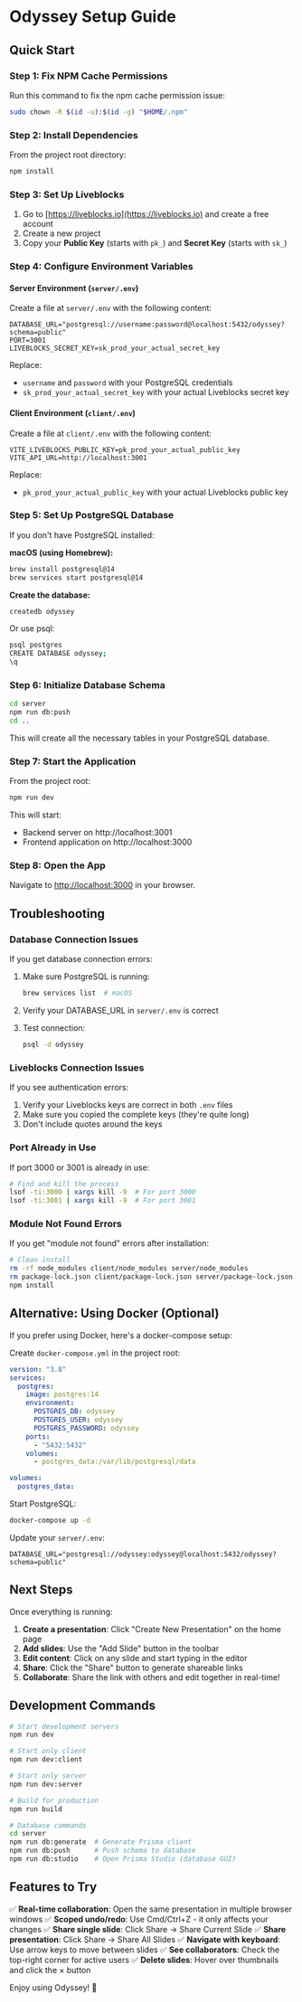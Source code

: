 # Odyssey Setup Guide

## Quick Start

### Step 1: Fix NPM Cache Permissions

Run this command to fix the npm cache permission issue:

```bash
sudo chown -R $(id -u):$(id -g) "$HOME/.npm"
```

### Step 2: Install Dependencies

From the project root directory:

```bash
npm install
```

### Step 3: Set Up Liveblocks

1. Go to [https://liveblocks.io](https://liveblocks.io) and create a free account
2. Create a new project
3. Copy your **Public Key** (starts with `pk_`) and **Secret Key** (starts with `sk_`)

### Step 4: Configure Environment Variables

#### Server Environment (`server/.env`)

Create a file at `server/.env` with the following content:

```env
DATABASE_URL="postgresql://username:password@localhost:5432/odyssey?schema=public"
PORT=3001
LIVEBLOCKS_SECRET_KEY=sk_prod_your_actual_secret_key
```

Replace:

- `username` and `password` with your PostgreSQL credentials
- `sk_prod_your_actual_secret_key` with your actual Liveblocks secret key

#### Client Environment (`client/.env`)

Create a file at `client/.env` with the following content:

```env
VITE_LIVEBLOCKS_PUBLIC_KEY=pk_prod_your_actual_public_key
VITE_API_URL=http://localhost:3001
```

Replace:

- `pk_prod_your_actual_public_key` with your actual Liveblocks public key

### Step 5: Set Up PostgreSQL Database

If you don't have PostgreSQL installed:

**macOS (using Homebrew):**

```bash
brew install postgresql@14
brew services start postgresql@14
```

**Create the database:**

```bash
createdb odyssey
```

Or use psql:

```bash
psql postgres
CREATE DATABASE odyssey;
\q
```

### Step 6: Initialize Database Schema

```bash
cd server
npm run db:push
cd ..
```

This will create all the necessary tables in your PostgreSQL database.

### Step 7: Start the Application

From the project root:

```bash
npm run dev
```

This will start:

- Backend server on http://localhost:3001
- Frontend application on http://localhost:3000

### Step 8: Open the App

Navigate to [http://localhost:3000](http://localhost:3000) in your browser.

## Troubleshooting

### Database Connection Issues

If you get database connection errors:

1. Make sure PostgreSQL is running:

   ```bash
   brew services list  # macOS
   ```

2. Verify your DATABASE_URL in `server/.env` is correct

3. Test connection:
   ```bash
   psql -d odyssey
   ```

### Liveblocks Connection Issues

If you see authentication errors:

1. Verify your Liveblocks keys are correct in both `.env` files
2. Make sure you copied the complete keys (they're quite long)
3. Don't include quotes around the keys

### Port Already in Use

If port 3000 or 3001 is already in use:

```bash
# Find and kill the process
lsof -ti:3000 | xargs kill -9  # For port 3000
lsof -ti:3001 | xargs kill -9  # For port 3001
```

### Module Not Found Errors

If you get "module not found" errors after installation:

```bash
# Clean install
rm -rf node_modules client/node_modules server/node_modules
rm package-lock.json client/package-lock.json server/package-lock.json
npm install
```

## Alternative: Using Docker (Optional)

If you prefer using Docker, here's a docker-compose setup:

Create `docker-compose.yml` in the project root:

```yaml
version: "3.8"
services:
  postgres:
    image: postgres:14
    environment:
      POSTGRES_DB: odyssey
      POSTGRES_USER: odyssey
      POSTGRES_PASSWORD: odyssey
    ports:
      - "5432:5432"
    volumes:
      - postgres_data:/var/lib/postgresql/data

volumes:
  postgres_data:
```

Start PostgreSQL:

```bash
docker-compose up -d
```

Update your `server/.env`:

```env
DATABASE_URL="postgresql://odyssey:odyssey@localhost:5432/odyssey?schema=public"
```

## Next Steps

Once everything is running:

1. **Create a presentation**: Click "Create New Presentation" on the home page
2. **Add slides**: Use the "Add Slide" button in the toolbar
3. **Edit content**: Click on any slide and start typing in the editor
4. **Share**: Click the "Share" button to generate shareable links
5. **Collaborate**: Share the link with others and edit together in real-time!

## Development Commands

```bash
# Start development servers
npm run dev

# Start only client
npm run dev:client

# Start only server
npm run dev:server

# Build for production
npm run build

# Database commands
cd server
npm run db:generate  # Generate Prisma client
npm run db:push      # Push schema to database
npm run db:studio    # Open Prisma Studio (database GUI)
```

## Features to Try

✅ **Real-time collaboration**: Open the same presentation in multiple browser windows
✅ **Scoped undo/redo**: Use Cmd/Ctrl+Z - it only affects your changes
✅ **Share single slide**: Click Share → Share Current Slide
✅ **Share presentation**: Click Share → Share All Slides
✅ **Navigate with keyboard**: Use arrow keys to move between slides
✅ **See collaborators**: Check the top-right corner for active users
✅ **Delete slides**: Hover over thumbnails and click the × button

Enjoy using Odyssey! 🚀

